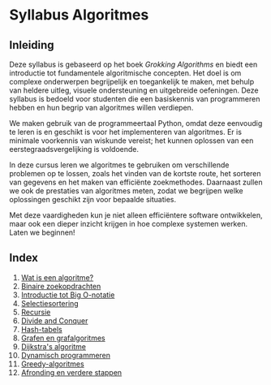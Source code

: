 # Syllabus Algoritmes

## Inleiding

Deze syllabus is gebaseerd op het boek *Grokking Algorithms* en biedt een introductie tot fundamentele algoritmische concepten. Het doel is om complexe onderwerpen begrijpelijk en toegankelijk te maken, met behulp van heldere uitleg, visuele ondersteuning en uitgebreide oefeningen. Deze syllabus is bedoeld voor studenten die een basiskennis van programmeren hebben en hun begrip van algoritmes willen verdiepen.

We maken gebruik van de programmeertaal Python, omdat deze eenvoudig te leren is en geschikt is voor het implementeren van algoritmes. Er is minimale voorkennis van wiskunde vereist; het kunnen oplossen van een eerstegraadsvergelijking is voldoende. 

In deze cursus leren we algoritmes te gebruiken om verschillende problemen op te lossen, zoals het vinden van de kortste route, het sorteren van gegevens en het maken van efficiënte zoekmethodes. Daarnaast zullen we ook de prestaties van algoritmes meten, zodat we begrijpen welke oplossingen geschikt zijn voor bepaalde situaties. 

Met deze vaardigheden kun je niet alleen efficiëntere software ontwikkelen, maar ook een dieper inzicht krijgen in hoe complexe systemen werken. Laten we beginnen!

## Index
1. [Wat is een algoritme?](./H1/H1.md)
2. [Binaire zoekopdrachten](./H2/H2.md)
3. [Introductie tot Big O-notatie](./H3/H3.md)
4. [Selectiesortering](#4-selectiesortering)
5. [Recursie](#5-recursie)
6. [Divide and Conquer](#6-divide-and-conquer)
7. [Hash-tabels](#7-hash-tabels)
8. [Grafen en grafalgoritmes](#8-grafen-en-grafalgoritmes)
9. [Dijkstra's algoritme](#9-dijkstra-s-algoritme)
10. [Dynamisch programmeren](#10-dynamisch-programmeren)
11. [Greedy-algoritmes](#11-greedy-algoritmes)
12. [Afronding en verdere stappen](#12-afronding-en-verdere-stappen)